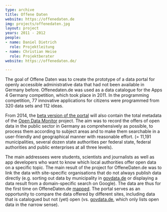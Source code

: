 ```yaml
---
type: archive
title: Offene Daten
website: https://offenedaten.de
img: projects/offenedaten.jpg
layout: project
years: 2011 - 2012
people:
- name: Daniel Dietrich
  role: Projektleitung
- name: Christian Heise
  role: Projektberater
website: https://offenedaten.de/

---
```


The goal of Offene Daten was to create the prototype of a data portal for openly accessible administrative data that had not been available in Germany before. Offenedaten.de was used as a data catalogue for the Apps 4 Germany competition, which took place in 2011. In the programming competition, 77 innovative applications for citizens were programmed from 320 data sets and 112 ideas.

From 2014, the [beta version of the portal](http://beta.offenedaten.de) will also contain the total metadata of the [Open Data Monitor](http://www.open-data-map.de) project. The aim was to record the offers of open data in the public sector in Germany as comprehensively as possible, to process them according to subject areas and to make them searchable in a user-friendly and geographical manner with reasonable effort. (= 11,191 municipalities, several dozen state authorities per federal state, federal authorities and public enterprises at all three levels).

The main addressees were students, scientists and journalists as well as app developers who want to know which local authorities offer open data on a specific topic. The main result of the project for OffeneDaten.de was to link the data with site-specific organisations that do not always publish data directly (e.g. sorting out data by municipality in [govdata.de](http://www.govdata.de) or displaying a data result from a domain-specific search on Google). The data are thus for the first time on OffeneDaten.de [mapped](http://beta.offenedaten.de/map). The portal serves as an opportunity to compare the data offered by different sites, including data that is catalogued but not (yet) open (vs. [govdata.de](http://www.govdata.de), which only lists open data in the narrow sense).
